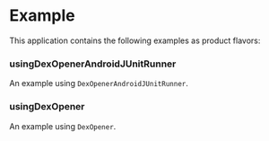 # Example

This application contains the following examples as product flavors:

### usingDexOpenerAndroidJUnitRunner

An example using `DexOpenerAndroidJUnitRunner`.

### usingDexOpener

An example using `DexOpener`.
